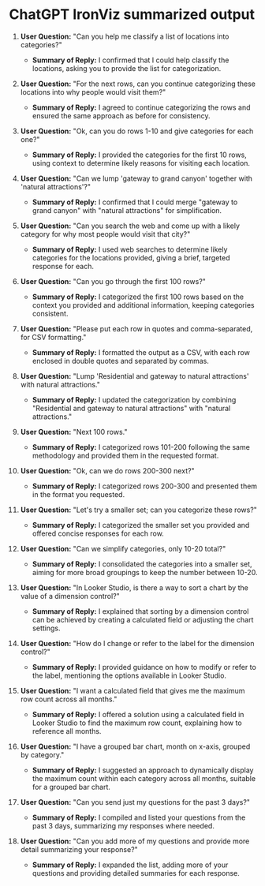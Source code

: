 # ChatGPT IronViz summarized output

1. **User Question:** "Can you help me classify a list of locations into categories?"
   - **Summary of Reply:** I confirmed that I could help classify the locations, asking you to provide the list for categorization.

2. **User Question:** "For the next rows, can you continue categorizing these locations into why people would visit them?"
   - **Summary of Reply:** I agreed to continue categorizing the rows and ensured the same approach as before for consistency.

3. **User Question:** "Ok, can you do rows 1-10 and give categories for each one?"
   - **Summary of Reply:** I provided the categories for the first 10 rows, using context to determine likely reasons for visiting each location.

4. **User Question:** "Can we lump 'gateway to grand canyon' together with 'natural attractions'?"
   - **Summary of Reply:** I confirmed that I could merge "gateway to grand canyon" with "natural attractions" for simplification.

5. **User Question:** "Can you search the web and come up with a likely category for why most people would visit that city?"
   - **Summary of Reply:** I used web searches to determine likely categories for the locations provided, giving a brief, targeted response for each.

6. **User Question:** "Can you go through the first 100 rows?"
   - **Summary of Reply:** I categorized the first 100 rows based on the context you provided and additional information, keeping categories consistent.

7. **User Question:** "Please put each row in quotes and comma-separated, for CSV formatting."
   - **Summary of Reply:** I formatted the output as a CSV, with each row enclosed in double quotes and separated by commas.

8. **User Question:** "Lump 'Residential and gateway to natural attractions' with natural attractions."
   - **Summary of Reply:** I updated the categorization by combining "Residential and gateway to natural attractions" with "natural attractions."

9. **User Question:** "Next 100 rows."
   - **Summary of Reply:** I categorized rows 101-200 following the same methodology and provided them in the requested format.

10. **User Question:** "Ok, can we do rows 200-300 next?"
    - **Summary of Reply:** I categorized rows 200-300 and presented them in the format you requested.

11. **User Question:** "Let's try a smaller set; can you categorize these rows?"
    - **Summary of Reply:** I categorized the smaller set you provided and offered concise responses for each row.

12. **User Question:** "Can we simplify categories, only 10-20 total?"
    - **Summary of Reply:** I consolidated the categories into a smaller set, aiming for more broad groupings to keep the number between 10-20.

13. **User Question:** "In Looker Studio, is there a way to sort a chart by the value of a dimension control?"
    - **Summary of Reply:** I explained that sorting by a dimension control can be achieved by creating a calculated field or adjusting the chart settings.

14. **User Question:** "How do I change or refer to the label for the dimension control?"
    - **Summary of Reply:** I provided guidance on how to modify or refer to the label, mentioning the options available in Looker Studio.

15. **User Question:** "I want a calculated field that gives me the maximum row count across all months."
    - **Summary of Reply:** I offered a solution using a calculated field in Looker Studio to find the maximum row count, explaining how to reference all months.

16. **User Question:** "I have a grouped bar chart, month on x-axis, grouped by category."
    - **Summary of Reply:** I suggested an approach to dynamically display the maximum count within each category across all months, suitable for a grouped bar chart.

17. **User Question:** "Can you send just my questions for the past 3 days?"
    - **Summary of Reply:** I compiled and listed your questions from the past 3 days, summarizing my responses where needed.

18. **User Question:** "Can you add more of my questions and provide more detail summarizing your response?"
    - **Summary of Reply:** I expanded the list, adding more of your questions and providing detailed summaries for each response.
